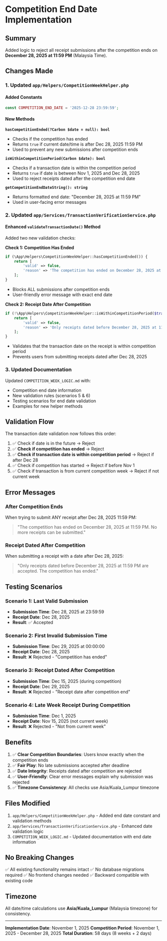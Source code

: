 # Competition End Date Implementation

## Summary
Added logic to reject all receipt submissions after the competition ends on **December 28, 2025 at 11:59 PM** (Malaysia Time).

## Changes Made

### 1. Updated `app/Helpers/CompetitionWeekHelper.php`

#### Added Constants
```php
const COMPETITION_END_DATE = '2025-12-28 23:59:59';
```

#### New Methods

**`hasCompetitionEnded(?Carbon $date = null): bool`**
- Checks if the competition has ended
- Returns `true` if current date/time is after Dec 28, 2025 11:59 PM
- Used to prevent any new submissions after competition ends

**`isWithinCompetitionPeriod(Carbon $date): bool`**
- Checks if a transaction date is within the competition period
- Returns `true` if date is between Nov 1, 2025 and Dec 28, 2025
- Used to reject receipts dated after the competition end date

**`getCompetitionEndDateString(): string`**
- Returns formatted end date: "December 28, 2025 at 11:59 PM"
- Used in user-facing error messages

### 2. Updated `app/Services/TransactionVerificationService.php`

#### Enhanced `validateTransactionDate()` Method

Added two new validation checks:

**Check 1: Competition Has Ended**
```php
if (\App\Helpers\CompetitionWeekHelper::hasCompetitionEnded()) {
    return [
        'valid' => false,
        'reason' => 'The competition has ended on December 28, 2025 at 11:59 PM. No more receipts can be submitted.'
    ];
}
```
- Blocks ALL submissions after competition ends
- User-friendly error message with exact end date

**Check 2: Receipt Date After Competition**
```php
if (!\App\Helpers\CompetitionWeekHelper::isWithinCompetitionPeriod($transactionDate)) {
    return [
        'valid' => false,
        'reason' => 'Only receipts dated before December 28, 2025 at 11:59 PM are accepted. The competition has ended.'
    ];
}
```
- Validates that the transaction date on the receipt is within competition period
- Prevents users from submitting receipts dated after Dec 28, 2025

### 3. Updated Documentation

Updated `COMPETITION_WEEK_LOGIC.md` with:
- Competition end date information
- New validation rules (scenarios 5 & 6)
- Testing scenarios for end date validation
- Examples for new helper methods

## Validation Flow

The transaction date validation now follows this order:

1. ✅ Check if date is in the future → Reject
2. ✅ **Check if competition has ended** → Reject
3. ✅ **Check if transaction date is within competition period** → Reject if after Dec 28
4. ✅ Check if competition has started → Reject if before Nov 1
5. ✅ Check if transaction is from current competition week → Reject if not current week

## Error Messages

### After Competition Ends
When trying to submit ANY receipt after Dec 28, 2025 11:59 PM:
> "The competition has ended on December 28, 2025 at 11:59 PM. No more receipts can be submitted."

### Receipt Dated After Competition
When submitting a receipt with a date after Dec 28, 2025:
> "Only receipts dated before December 28, 2025 at 11:59 PM are accepted. The competition has ended."

## Testing Scenarios

### Scenario 1: Last Valid Submission
- **Submission Time**: Dec 28, 2025 at 23:59:59
- **Receipt Date**: Dec 28, 2025
- **Result**: ✅ Accepted

### Scenario 2: First Invalid Submission Time
- **Submission Time**: Dec 29, 2025 at 00:00:00
- **Receipt Date**: Dec 28, 2025
- **Result**: ❌ Rejected - "Competition has ended"

### Scenario 3: Receipt Dated After Competition
- **Submission Time**: Dec 15, 2025 (during competition)
- **Receipt Date**: Dec 29, 2025
- **Result**: ❌ Rejected - "Receipt date after competition end"

### Scenario 4: Late Week Receipt During Competition
- **Submission Time**: Dec 1, 2025
- **Receipt Date**: Nov 15, 2025 (not current week)
- **Result**: ❌ Rejected - "Not from current week"

## Benefits

1. ✅ **Clear Competition Boundaries**: Users know exactly when the competition ends
2. ✅ **Fair Play**: No late submissions accepted after deadline
3. ✅ **Date Integrity**: Receipts dated after competition are rejected
4. ✅ **User-Friendly**: Clear error messages explain why submission was rejected
5. ✅ **Timezone Consistency**: All checks use Asia/Kuala_Lumpur timezone

## Files Modified

1. `app/Helpers/CompetitionWeekHelper.php` - Added end date constant and validation methods
2. `app/Services/TransactionVerificationService.php` - Enhanced date validation logic
3. `COMPETITION_WEEK_LOGIC.md` - Updated documentation with end date information

## No Breaking Changes

✅ All existing functionality remains intact
✅ No database migrations required
✅ No frontend changes needed
✅ Backward compatible with existing code

## Timezone

All date/time calculations use **Asia/Kuala_Lumpur** (Malaysia timezone) for consistency.

---

**Implementation Date**: November 1, 2025
**Competition Period**: November 1, 2025 - December 28, 2025
**Total Duration**: 58 days (8 weeks + 2 days)

